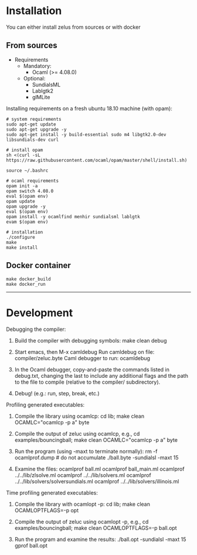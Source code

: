 # Installation

You can either install zelus from sources or with docker

## From sources

- Requirements
  - Mandatory:
    - Ocaml (>= 4.08.0)
  - Optional:
    - SundialsML
    - Lablgtk2
    - glMLite

Installing requirements on a fresh ubuntu 18.10 machine (with opam):

```
# system requirements
sudo apt-get update
sudo apt-get upgrade -y
sudo apt-get install -y build-essential sudo m4 libgtk2.0-dev libsundials-dev curl

# install opam
sh <(curl -sL https://raw.githubusercontent.com/ocaml/opam/master/shell/install.sh)

source ~/.bashrc

# ocaml requirements
opam init -a
opam switch 4.08.0
eval $(opam env)
opam update
opam upgrade -y
eval $(opam env)
opam install -y ocamlfind menhir sundialsml lablgtk
evam $(opam env)

# installation
./configure
make
make install
```

## Docker container

```
make docker_build
make docker_run
```

----------------------------------------------------------------------

# Development

Debugging the compiler:

1. Build the compiler with debugging symbols:
      make clean debug

2. Start emacs, then
      M-x camldebug
      Run camldebug on file: compiler/zeluc.byte
      Caml debugger to run:  ocamldebug

3. In the Ocaml debugger, copy-and-paste the commands listed in debug.txt,
   changing the last to include any additional flags and the path to the
   file to compile (relative to the compiler/ subdirectory).

4. Debug! (e.g.: run, step, break, etc.)


Profiling generated executables:

1. Compile the library using ocamlcp:
      cd lib; make clean OCAMLC="ocamlcp -p a" byte

2. Compile the output of zeluc using ocamlcp, e.g.,
      cd examples/bouncingball; make clean OCAMLC="ocamlcp -p a" byte

3. Run the program (using -maxt to terminate normally):
      rm -f ocamlprof.dump # do not accumulate
      ./ball.byte -sundialsI -maxt 15

4. Examine the files:
      ocamlprof ball.ml
      ocamlprof ball_main.ml
      ocamlprof ../../lib/zlsolve.ml
      ocamlprof ../../lib/solvers.ml
      ocamlprof ../../lib/solvers/solversundials.ml
      ocamlprof ../../lib/solvers/illinois.ml


Time profiling generated executables:

1. Compile the library with ocamlopt -p:
      cd lib; make clean OCAMLOPTFLAGS=-p opt

2. Compile the output of zeluc using ocamlopt -p, e.g.,
      cd examples/bouncingball; make clean OCAMLOPTFLAGS=-p ball.opt

3. Run the program and examine the results:
      ./ball.opt -sundialsI -maxt 15
      gprof ball.opt
